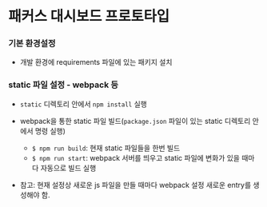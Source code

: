 # 패커스 대시보드 프로토타입

### 기본 환경설정

* 개발 환경에 requirements 파일에 있는 패키지 설치
 
### static 파일 설정 - webpack 등

* `static` 디렉토리 안에서 `npm install` 실행

* webpack을 통한 static 파일 빌드(`package.json` 파일이 있는 static 디렉토리 안에서 명령 실행)
  * `$ npm run build`: 현재 static 파일들을 한번 빌드
  * `$ npm run start`: webpack 서버를 띄우고 static 파일에 변화가 있을 때마다 자동으로 빌드 실행

* 참고: 현재 설정상 새로운 js 파일을 만들 때마다 webpack 설정 새로운 entry를 생성해야 함.
